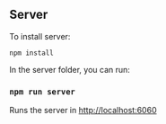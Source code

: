 ## Server

To install server:

`npm install`

In the server folder, you can run:

### `npm run server`

Runs the server in  [http://localhost:6060](http://localhost:6060)
